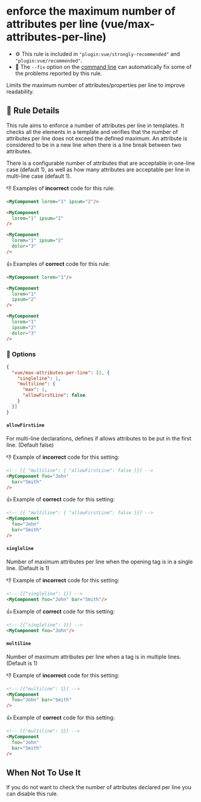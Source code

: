 # enforce the maximum number of attributes per line (vue/max-attributes-per-line)

- :gear: This rule is included in `"plugin:vue/strongly-recommended"` and `"plugin:vue/recommended"`.
- :wrench: The `--fix` option on the [command line](http://eslint.org/docs/user-guide/command-line-interface#fix) can automatically fix some of the problems reported by this rule.

Limits the maximum number of attributes/properties per line to improve readability.


## :book: Rule Details

This rule aims to enforce a number of attributes per line in templates.
It checks all the elements in a template and verifies that the number of attributes per line does not exceed the defined maximum.
An attribute is considered to be in a new line when there is a line break between two attributes.

There is a configurable number of attributes that are acceptable in one-line case (default 1), as well as how many attributes are acceptable per line in multi-line case (default 1).

:-1: Examples of **incorrect** code for this rule:

```html
<MyComponent lorem="1" ipsum="2"/>

<MyComponent
  lorem="1" ipsum="2"
/>

<MyComponent
  lorem="1" ipsum="2"
  dolor="3"
/>
```

:+1: Examples of **correct** code for this rule:

```html
<MyComponent lorem="1"/>

<MyComponent
  lorem="1"
  ipsum="2"
/>

<MyComponent
  lorem="1"
  ipsum="2"
  dolor="3"
/>
```

### :wrench:  Options

```json
{
  "vue/max-attributes-per-line": [2, {
    "singleline": 1,
    "multiline": {
      "max": 1,
      "allowFirstLine": false
    }
  }]
}
```

#### `allowFirstLine`

For multi-line declarations, defines if allows attributes to be put in the first line. (Default false)

:-1: Example of **incorrect** code for this setting:

```html
<!-- [{ "multiline": { "allowFirstLine": false }}] -->
<MyComponent foo="John"
  bar="Smith"
/>
```

:+1: Example of **correct** code for this setting:

```html
<!-- [{ "multiline": { "allowFirstLine": false }}] -->
<MyComponent
  foo="John"
  bar="Smith"
/>
```

#### `singleline`

Number of maximum attributes per line when the opening tag is in a single line. (Default is 1)

:-1: Example of **incorrect** code for this setting:
```html
<!-- [{"singleline": 1}] -->
<MyComponent foo="John" bar="Smith"/>
```

:+1: Example of **correct** code for this setting:
```html
<!-- [{"singleline": 1}] -->
<MyComponent foo="John"/>
```

#### `multiline`

Number of maximum attributes per line when a tag is in multiple lines. (Default is 1)

:-1: Example of **incorrect** code for this setting:

```html
<!-- [{"multiline": 1}] -->
<MyComponent
  foo="John" bar="Smith"
/>
```

:+1: Example of **correct** code for this setting:

```html
<!-- [{"multiline": 1}] -->
<MyComponent
  foo="John"
  bar="Smith"
/>
```

## When Not To Use It

If you do not want to check the number of attributes declared per line you can disable this rule.
